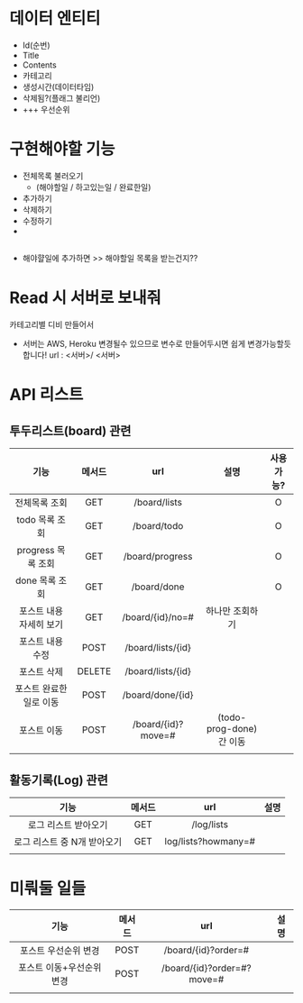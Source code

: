 # 데이터 엔티티
- Id(순번)
- Title
- Contents
- 카테고리
- 생성시간(데이터타임)
- 삭제됨?(플래그 불리언)
- +++ 우선순위

# 구현해야할 기능 
- 전체목록 불러오기 
  - (해야할일 / 하고있는일 / 완료한일)
- 추가하기
- 삭제하기
- 수정하기
- 
## 
- 해야햘일에 추가하면 >> 해야할일 목록을 받는건지??


# Read 시 서버로 보내줘
카테고리별 디비 만들어서


- 서버는 AWS, Heroku 변경될수 있으므로 변수로 만들어두시면 쉽게 변경가능할듯 합니다!
url : <서버>/
<서버> 
# API 리스트
## 투두리스트(board) 관련
| 기능 | 메서드 | url | 설명| 사용가능? |
|:---:|:---:|:---:|:---:|:---:|
| 전체목록 조회|GET|/board/lists||O|
| todo 목록 조회|GET|/board/todo||O|
| progress 목록 조회|GET|/board/progress||O|
| done 목록 조회|GET|/board/done||O|
| 포스트 내용 자세히 보기|GET|/board/{id}/no=#|하나만 조회하기||
| 포스트 내용 수정|POST|/board/lists/{id}|||
| 포스트 삭제|DELETE|/board/lists/{id}|||
| 포스트 완료한 일로 이동|POST|/board/done/{id}| ||
| 포스트 이동|POST|/board/{id}?move=#|(todo-prog-done) 간 이동||
||||

## 활동기록(Log) 관련
| 기능 | 메서드 | url | 설명|
|:---:|:---:|:---:|:---:|
|로그 리스트 받아오기|GET|/log/lists||
|로그 리스트 중 N개 받아오기|GET|log/lists?howmany=#||
||||

# 미뤄둘 일들
| 기능 | 메서드 | url | 설명|
|:---:|:---:|:---:|:---:|
| 포스트 우선순위 변경|POST|/board/{id}?order=#||
| 포스트 이동+우선순위 변경|POST|/board/{id}?order=#?move=#||
||||

